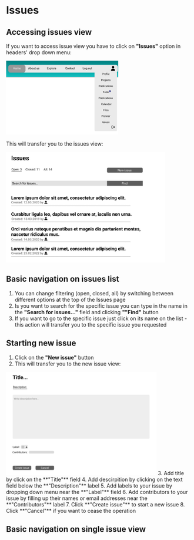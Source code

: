 # Issues

## Accessing issues view

If you want to access issue view you have to click on **"Issues"** option in headers' drop down menu:

<img src='../../img/header.png' height=200>

This will transfer you to the issues view:

<img src='../../img/issues.png' height=300>

## Basic navigation on issues list

1. You can change filtering (open, closed, all) by switching between different options at the top of the Issues page 
2. Is you want to search for the specific issue you can type in the name in the **"Search for issues..."** field and clicking **""Find"** button
3. If you want to go to the specific issue just click on its name on the list - this action will transfer you to the specific issue you requested

## Starting new issue

1. Click on the **"New issue"** button
2. This will transfer you to the new issue view:
<img src='../../img/new issue.png' height=280>
3. Add title by click on the **"Title"** field
4. Add descirpition by clicking on the text field below the **"Description"** label
5. Add labels to your issue by dropping down menu near the **"Label"** field
6. Add contributors to your issue by filling up their names or email addresses near the **"Contributors"** label
7. Click **"Create issue"** to start a new issue
8. Click **"Cancel"** if you want to cease the operation

## Basic navigation on single issue view


